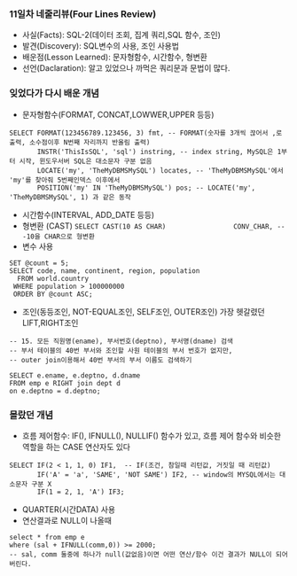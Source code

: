### **11일차 네줄리뷰(Four Lines Review)** ###
- 사실(Facts): SQL-2(데이터 조회, 집계 쿼리,SQL 함수, 조인)
- 발견(Discovery): SQL변수의 사용, 조인 사용법
- 배운점(Lesson Learned): 문자형함수, 시간함수, 형변환 
- 선언(Daclaration): 알고 있었으나 까먹은 쿼리문과 문법이 많다.  

### 잊었다가 다시 배운 개념  ###
- 문자형함수(FORMAT, CONCAT,LOWWER,UPPER 등등)
```
SELECT FORMAT(123456789.123456, 3) fmt, -- FORMAT(숫자를 3개씩 끊어서 ,로 출력, 소수점이후 N번째 자리까지 반올림 출력)
       INSTR('ThisIsSQL', 'sql') instring, -- index string, MySQL은 1부터 시작, 윈도우서버 SQL은 대소문자 구분 없음 
       LOCATE('my', 'TheMyDBMSMySQL') locates, -- 'TheMyDBMSMySQL'에서 'my'를 찾아줘 5번째인덱스 이후에서 
       POSITION('my' IN 'TheMyDBMSMySQL') pos; -- LOCATE('my', 'TheMyDBMSMySQL', 1) 과 같은 동작
```  
- 시간함수(INTERVAL, ADD_DATE 등등)
- 형변환 (CAST) ```SELECT CAST(10 AS CHAR)                 CONV_CHAR, ---10을 CHAR으로 형변환```
- 변수 사용
```
SET @count = 5;
SELECT code, name, continent, region, population
  FROM world.country
 WHERE population > 100000000
 ORDER BY @count ASC;
```
- 조인(동등조인, NOT-EQUAL조인, SELF조인, OUTER조인) 가장 헷갈렸던 LIFT,RIGHT조인
```
-- 15. 모든 직원명(ename), 부서번호(deptno), 부서명(dname) 검색
-- 부서 테이블의 40번 부서와 조인할 사원 테이블의 부서 번호가 없지만,
-- outer join이용해서 40번 부서의 부서 이름도 검색하기 

SELECT e.ename, e.deptno, d.dname
FROM emp e RIGHT join dept d
on e.deptno = d.deptno;
```
  
### 몰랐던 개념 ###
- 흐름 제어함수: IF(), IFNULL(), NULLIF() 함수가 있고, 흐름 제어 함수와 비슷한 역할을 하는 CASE 연산자도 있다
```
SELECT IF(2 < 1, 1, 0) IF1,  -- IF(조건, 참일때 리턴값, 거짓일 때 리턴값)
       IF('A' = 'a', 'SAME', 'NOT SAME') IF2, -- window의 MYSQL에서는 대소문자 구분 X 
       IF(1 = 2, 1, 'A') IF3;
```
- QUARTER(시간DATA) 사용
- 연산결과로 NULL이 나올때
```
select * from emp e
where (sal + IFNULL(comm,0)) >= 2000;
-- sal, comm 둘중에 하나가 null(값없음)이면 어떤 연산/함수 이건 결과가 NULL이 되어버린다.
```
